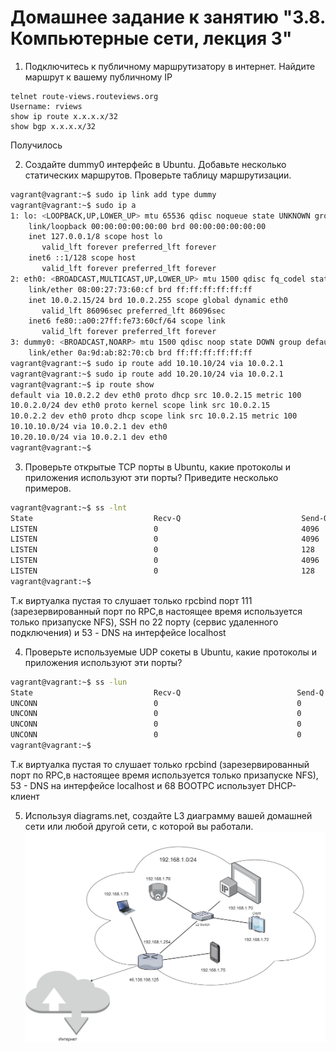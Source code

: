# Домашнее задание к занятию "3.8. Компьютерные сети, лекция 3"

1. Подключитесь к публичному маршрутизатору в интернет. Найдите маршрут к вашему публичному IP
```
telnet route-views.routeviews.org
Username: rviews
show ip route x.x.x.x/32
show bgp x.x.x.x/32
```
Получилось

2. Создайте dummy0 интерфейс в Ubuntu. Добавьте несколько статических маршрутов. Проверьте таблицу маршрутизации.
```bash
vagrant@vagrant:~$ sudo ip link add type dummy
vagrant@vagrant:~$ sudo ip a
1: lo: <LOOPBACK,UP,LOWER_UP> mtu 65536 qdisc noqueue state UNKNOWN group default qlen 1000
    link/loopback 00:00:00:00:00:00 brd 00:00:00:00:00:00
    inet 127.0.0.1/8 scope host lo
       valid_lft forever preferred_lft forever
    inet6 ::1/128 scope host
       valid_lft forever preferred_lft forever
2: eth0: <BROADCAST,MULTICAST,UP,LOWER_UP> mtu 1500 qdisc fq_codel state UP group default qlen 1000
    link/ether 08:00:27:73:60:cf brd ff:ff:ff:ff:ff:ff
    inet 10.0.2.15/24 brd 10.0.2.255 scope global dynamic eth0
       valid_lft 86096sec preferred_lft 86096sec
    inet6 fe80::a00:27ff:fe73:60cf/64 scope link
       valid_lft forever preferred_lft forever
3: dummy0: <BROADCAST,NOARP> mtu 1500 qdisc noop state DOWN group default qlen 1000
    link/ether 0a:9d:ab:82:70:cb brd ff:ff:ff:ff:ff:ff
vagrant@vagrant:~$ sudo ip route add 10.10.10/24 via 10.0.2.1
vagrant@vagrant:~$ sudo ip route add 10.20.10/24 via 10.0.2.1
vagrant@vagrant:~$ ip route show
default via 10.0.2.2 dev eth0 proto dhcp src 10.0.2.15 metric 100
10.0.2.0/24 dev eth0 proto kernel scope link src 10.0.2.15
10.0.2.2 dev eth0 proto dhcp scope link src 10.0.2.15 metric 100
10.10.10.0/24 via 10.0.2.1 dev eth0
10.20.10.0/24 via 10.0.2.1 dev eth0
vagrant@vagrant:~$
```
3. Проверьте открытые TCP порты в Ubuntu, какие протоколы и приложения используют эти порты? Приведите несколько примеров.
```bash
vagrant@vagrant:~$ ss -lnt
State                           Recv-Q                           Send-Q                                                     Local Address:Port                                                     Peer Address:Port                          Process
LISTEN                          0                                4096                                                             0.0.0.0:111                                                           0.0.0.0:*
LISTEN                          0                                4096                                                       127.0.0.53%lo:53                                                            0.0.0.0:*
LISTEN                          0                                128                                                              0.0.0.0:22                                                            0.0.0.0:*
LISTEN                          0                                4096                                                                [::]:111                                                              [::]:*
LISTEN                          0                                128                                                                 [::]:22                                                               [::]:*
vagrant@vagrant:~$
```
Т.к виртуалка пустая то слушает только rpcbind порт 111 (зарезервированный порт по RPC,в настоящее время используется только призапуске NFS), SSH по 22 порту (сервис удаленного подключения) и 53 - DNS на интерфейсе localhost


4. Проверьте используемые UDP сокеты в Ubuntu, какие протоколы и приложения используют эти порты?
```bash
vagrant@vagrant:~$ ss -lun
State                           Recv-Q                          Send-Q                                                      Local Address:Port                                                     Peer Address:Port                          Process
UNCONN                          0                               0                                                           127.0.0.53%lo:53                                                            0.0.0.0:*
UNCONN                          0                               0                                                          10.0.2.15%eth0:68                                                            0.0.0.0:*
UNCONN                          0                               0                                                                 0.0.0.0:111                                                           0.0.0.0:*
UNCONN                          0                               0                                                                    [::]:111                                                              [::]:*
vagrant@vagrant:~$                        
```
Т.к виртуалка пустая то слушает только rpcbind (зарезервированный порт по RPC,в настоящее время используется только призапуске NFS),  53 - DNS на интерфейсе localhost и 68 BOOTPC использует DHCP-клиент

5. Используя diagrams.net, создайте L3 диаграмму вашей домашней сети или любой другой сети, с которой вы работали.
   ![](NETWORK.png)